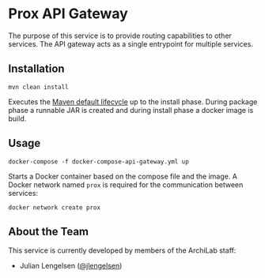 # Prox API Gateway

The purpose of this service is to provide routing capabilities to other services. The API gateway
acts as a single entrypoint for multiple services.

## Installation

```
mvn clean install
```

Executes the
[Maven default lifecycle](https://maven.apache.org/guides/introduction/introduction-to-the-lifecycle.html)
up to the install phase. During package phase a runnable JAR is created and during install phase a
docker image is build.

## Usage

```
docker-compose -f docker-compose-api-gateway.yml up
```

Starts a Docker container based on the compose file and the image. A Docker network named `prox` is
required for the communication between services:

```
docker network create prox
```

## About the Team

This service is currently developed by members of the ArchiLab staff:

- Julian Lengelsen ([@jlengelsen](https://github.com/jlengelsen))
